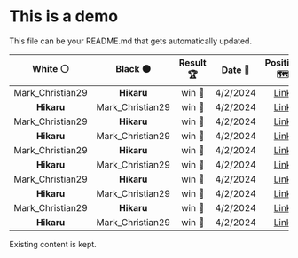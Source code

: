# This is a demo

This file can be your README.md that gets automatically updated.

<!--START_SECTION:chessStats-->
<!-- Automatically generated with https://github.com/Balastrong/chess-stats-action -->

| White ⚪ | Black ⚫ | Result 🏆 | Date 📅 | Position 🗺️ |
|:---:|:---:|:---:|:---:|:---:|
| Mark_Christian29 | **Hikaru** | win 🥇 | 4/2/2024 | <a href="http://www.ee.unb.ca/cgi-bin/tervo/fen.pl?select=8/2r1p1k1/r4np1/3P4/2P5/1P3R2/6K1/8 w - -">Link</a> |
| **Hikaru** | Mark_Christian29 | win 🥇 | 4/2/2024 | <a href="http://www.ee.unb.ca/cgi-bin/tervo/fen.pl?select=1rBk1b2/1P5p/3p2p1/3Kp3/8/5P2/2R3PP/8 b - -">Link</a> |
| Mark_Christian29 | **Hikaru** | win 🥇 | 4/2/2024 | <a href="http://www.ee.unb.ca/cgi-bin/tervo/fen.pl?select=8/pB6/P4kp1/4n3/1R5P/5p2/8/r4K2 w - -">Link</a> |
| **Hikaru** | Mark_Christian29 | win 🥇 | 4/2/2024 | <a href="http://www.ee.unb.ca/cgi-bin/tervo/fen.pl?select=8/7k/8/5K2/8/1p4P1/1N6/8 b - -">Link</a> |
| Mark_Christian29 | **Hikaru** | win 🥇 | 4/2/2024 | <a href="http://www.ee.unb.ca/cgi-bin/tervo/fen.pl?select=8/5pk1/2p1pn2/8/3P1Bn1/8/rPK5/5R2 w - -">Link</a> |
| **Hikaru** | Mark_Christian29 | win 🥇 | 4/2/2024 | <a href="http://www.ee.unb.ca/cgi-bin/tervo/fen.pl?select=8/2k1b3/1pb3r1/p1p2R2/2PpN3/P2P3P/1P2R1P1/7K b - -">Link</a> |
| Mark_Christian29 | **Hikaru** | win 🥇 | 4/2/2024 | <a href="http://www.ee.unb.ca/cgi-bin/tervo/fen.pl?select=8/1k6/3K4/8/1P3B2/7p/2p5/8 w - -">Link</a> |
| **Hikaru** | Mark_Christian29 | win 🥇 | 4/2/2024 | <a href="http://www.ee.unb.ca/cgi-bin/tervo/fen.pl?select=k2Q2r1/pp2P1qp/1b5p/4N2b/8/5rP1/PP5P/2R1R2K b - -">Link</a> |
| Mark_Christian29 | **Hikaru** | win 🥇 | 4/2/2024 | <a href="http://www.ee.unb.ca/cgi-bin/tervo/fen.pl?select=R7/8/8/5p2/7P/5k2/8/5K1r w - -">Link</a> |
| **Hikaru** | Mark_Christian29 | win 🥇 | 4/2/2024 | <a href="http://www.ee.unb.ca/cgi-bin/tervo/fen.pl?select=4b3/p4rpk/2pbp3/2p1p2P/2Pp2P1/1P1P1PB1/P5K1/R3R3 b - -">Link</a> |

<!--END_SECTION:chessStats-->

Existing content is kept.
